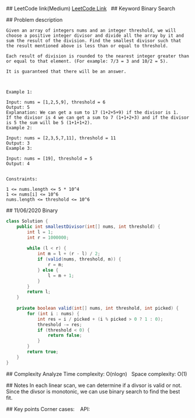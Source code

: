 ## LeetCode link(Medium)
[LeetCode Link](https://leetcode.com/problems/find-the-smallest-divisor-given-a-threshold/)
 
## Keyword
Binary Search

## Problem description
```
Given an array of integers nums and an integer threshold, we will choose a positive integer divisor and divide all the array by it and sum the result of the division. Find the smallest divisor such that the result mentioned above is less than or equal to threshold.

Each result of division is rounded to the nearest integer greater than or equal to that element. (For example: 7/3 = 3 and 10/2 = 5).

It is guaranteed that there will be an answer.

 

Example 1:

Input: nums = [1,2,5,9], threshold = 6
Output: 5
Explanation: We can get a sum to 17 (1+2+5+9) if the divisor is 1. 
If the divisor is 4 we can get a sum to 7 (1+1+2+3) and if the divisor is 5 the sum will be 5 (1+1+1+2). 
Example 2:

Input: nums = [2,3,5,7,11], threshold = 11
Output: 3
Example 3:

Input: nums = [19], threshold = 5
Output: 4
 

Constraints:

1 <= nums.length <= 5 * 10^4
1 <= nums[i] <= 10^6
nums.length <= threshold <= 10^6
```
## 11/06/2020 Binary
```java
class Solution {
    public int smallestDivisor(int[] nums, int threshold) {
        int l = 1;
        int r = 1000000;
        
        while (l < r) {
            int m = l + (r - l) / 2;
            if (valid(nums, threshold, m)) {
                r = m;
            } else {
                l = m + 1;
            }
        }
        return l;
    }
    
    private boolean valid(int[] nums, int threshold, int picked) {
        for (int i : nums) {
            int res = i / picked + (i % picked > 0 ? 1 : 0);
            threshold -= res;
            if (threshold < 0) {
                return false;
            }
        }
        return true;
    }
}
```

## Complexity Analyze
Time complexity: O(nlogn)  
Space complexity: O(1)

## Notes
In each linear scan, we can determine if a divsor is valid or not. Since the divsor is monotonic, we can use binary search to find the best fit.  

## Key points
Corner cases:   
API: